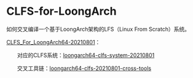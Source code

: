 # CLFS-for-LoongArch
如何交叉编译一个基于LoongArch架构的LFS（Linux From Scratch）系统。

[CLFS_For_LoongArch64-20210801](https://github.com/sunhaiyong1978/CLFS-for-LoongArch/blob/main/CLFS_For_LoongArch64-20210801.md)：

　　对应的CLFS系统：[loongarch64-clfs-system-20210801](https://github.com/sunhaiyong1978/CLFS-for-LoongArch/releases/download/20210801/loongarch64-clfs-system-20210801.tar.bz2)

　　交叉工具链：[loongarch64-clfs-20210801-cross-tools](https://github.com/sunhaiyong1978/CLFS-for-LoongArch/releases/download/20210801/loongarch64-clfs-20210801-cross-tools.tar.xz)
